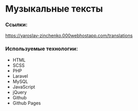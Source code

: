 # Музыкальные тексты

### Ссылки:

https://yaroslav-zinchenko.000webhostapp.com/translations

### Используемые технологии:

* HTML
* SCSS
* PHP
* Laravel
* MySQL
* JavaScript
* jQuery
* Github
* Github Pages
